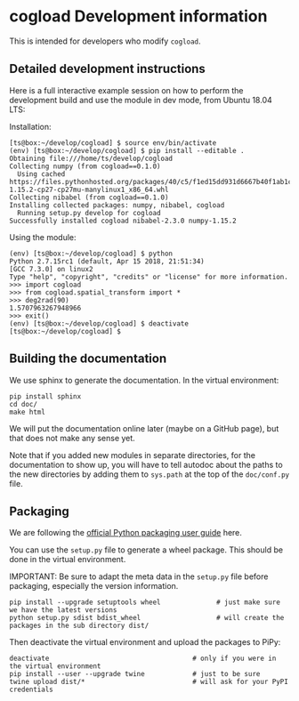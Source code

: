 # cogload Development information

This is intended for developers who modify `cogload`.

## Detailed development instructions

Here is a full interactive example session on how to perform the development build and use the module in dev mode, from Ubuntu 18.04 LTS:

Installation:

```console
[ts@box:~/develop/cogload] $ source env/bin/activate
(env) [ts@box:~/develop/cogload] $ pip install --editable .
Obtaining file:///home/ts/develop/cogload
Collecting numpy (from cogload==0.1.0)
  Using cached https://files.pythonhosted.org/packages/40/c5/f1ed15dd931d6667b40f1ab1c2fe1f26805fc2b6c3e25e45664f838de9d0/numpy-1.15.2-cp27-cp27mu-manylinux1_x86_64.whl
Collecting nibabel (from cogload==0.1.0)
Installing collected packages: numpy, nibabel, cogload
  Running setup.py develop for cogload
Successfully installed cogload nibabel-2.3.0 numpy-1.15.2
```

Using the module:

```console
(env) [ts@box:~/develop/cogload] $ python
Python 2.7.15rc1 (default, Apr 15 2018, 21:51:34)
[GCC 7.3.0] on linux2
Type "help", "copyright", "credits" or "license" for more information.
>>> import cogload
>>> from cogload.spatial_transform import *
>>> deg2rad(90)
1.5707963267948966
>>> exit()
(env) [ts@box:~/develop/cogload] $ deactivate
[ts@box:~/develop/cogload] $
```

## Building the documentation

We use sphinx to generate the documentation. In the virtual environment:

```console
pip install sphinx
cd doc/
make html
```

We will put the documentation online later (maybe on a GitHub page), but that does not make any sense yet.

Note that if you added new modules in separate directories, for the documentation to show up,
you will have to tell autodoc about the paths to the new directories by adding them to `sys.path`
at the top of the `doc/conf.py` file.

## Packaging

We are following the [official Python packaging user guide](https://packaging.python.org/tutorials/packaging-projects/) here.

You can use the `setup.py` file to generate a wheel package. This should be done in the virtual environment.

IMPORTANT: Be sure to adapt the meta data in the `setup.py` file before packaging, especially the version information.

```console
pip install --upgrade setuptools wheel              # just make sure we have the latest versions
python setup.py sdist bdist_wheel                   # will create the packages in the sub directory dist/
```

Then deactivate the virtual environment and upload the packages to PiPy:

```console
deactivate                                    # only if you were in the virtual environment
pip install --user --upgrade twine            # just to be sure
twine upload dist/*                           # will ask for your PyPI credentials
```

